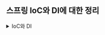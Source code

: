 ## 스프링 IoC와 DI에 대한 정리

<details>
<summary>IoC와 DI</summary>
<div markdown="1">
IoC(제어의 역전)은 프로그램의 제어 흐름을 개발자가 직접 제어하는 것이 아니라 외부에서 관리하는 것으로 코드의 최종 호출이 개발자가 아닌 프레임워크 내부에서 결정된 대로 이루어집니다.<br>
DI(의존관계 주입)은 Spring 프레임워크에서 지원하는 IoC의 형태로 클래스 사이의 의존관계를 Bean 설정 정보를 바탕으로 컨테이너가 자동으로 연결해줍니다.<br><br>

DI(의존관계 주입)의 방법은 3가지가 있습니다.<br>
첫 번째로는 생성자 주입이 있습니다. 생성자 주입은 최신 스프링이 적극적으로 추천하는 방법으로 생성자의 호출 시점에 1회 호출되는 것이 보장됩니다. 주입받은 객체가 변하지 않거나, 반드시 객체의 주입이 필요한 경우에 강제하기 위해 사용합니다. 또한 final과 연계가 좋아 롬복과 결합이 유리합니다.<br>
두 번째로는 수정자 주입이 있습니다. 수정자 주입은 주입받는 객체가 변경될 가능성이 있는 경우에 사용합니다.<br>
세 번째로는 필드 주입이 있습니다. 이는 @Autowired 어노테이션을 사용하는 방법으로 코드가 간결해진다는 장점으로 과거에 많이 사용되었습니다. 하지만 외부에서 변경이 불가능하다는 단점과 테스트코드가 트렌드가 되면서 거의 사라진 방식입니다.<br>
<br>
  
생성자 주입을 사용해야 하는 이유는 다음과 같습니다.<br>
먼저 객체의 불변성을 확보할 수 있습니다. 수정자 주입이나 일반 메소드 주입은 불필요한 수정 가능성을 열어두고 있어 OCP를 위반하게 됩니다.<br>
다음으로는 final과 Lombok 결합이 유리합니다. final을 사용하면 컴파일 시점에 누락된 의존성 확인이 가능해 Lombok의 @RequiredArgsConstructor와 결합이 유리합니다.<br>
  
</div>
</details>
